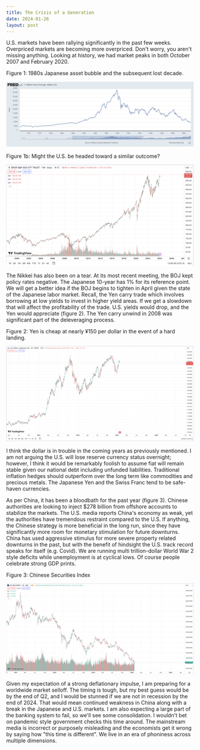 ```yaml
---
title: The Crisis of a Generation
date: 2024-01-26
layout: post
---
```


U.S. markets have been rallying significantly in the past few weeks.
Overpriced markets are becoming more overpriced. 
Don't worry, you aren't missing anything.
Looking at history, we had market peaks in both October 2007 and February 2020. 

Figure 1: 1980s Japanese asset bubble and the subsequent lost decade. 

![Japan80s](/assets/images/nikkei.png)

Figure 1b: Might the U.S. be headed toward a similar outcome? 

![USBubble](/assets/images/USBubble.png)

The Nikkei has also been on a tear. 
At its most recent meeting, the BOJ kept policy rates negative.
The Japanese 10-year has 1% for its reference point. 
We will get a better idea if the BOJ begins to tighten in April given the state of the Japanese labor market. 
Recall, the Yen carry trade which involves borrowing at low yields to invest in higher yield areas. 
If we get a slowdown that will affect the profitability of the trade.
U.S. yields would drop, and the Yen would appreciate (figure 2). 
The Yen carry unwind in 2008 was significant part of the deleveraging process. 

Figure 2: Yen is cheap at nearly ¥150 per dollar in the event of a hard landing.  

![yen](/assets/images/yen.png)

I think the dollar is in trouble in the coming years as previously mentioned. 
I am not arguing the U.S. will lose reserve currency status overnight; however, I think it would be remarkably foolish to assume fiat will remain stable given our national debt including unfunded liabilities. 
Traditional inflation hedges should outperform over the long term like commodities and precious metals.
The Japanese Yen and the Swiss Franc tend to be safe-haven currencies. 

As per China, it has been a bloodbath for the past year (figure 3). 
Chinese authorities are looking to inject $278 billion from offshore accounts to stabilize the markets.
The U.S. media reports China's economy as weak, yet the authorities have tremendous restraint compared to the U.S.
If anything, the Chinese strategy is more beneficial in the long run, since they have significantly more room for monetary stimulation for future downturns. 
China has used aggressive stimulus for more severe property related downturns in the past, but with the benefit of hindsight the U.S. track record speaks for itself (e.g. Covid). 
We are running multi trillion-dollar World War 2 style deficits while unemployment is at cyclical lows. 
Of course people celebrate strong GDP prints. 

Figure 3: Chinese Securities Index

![CSI300](/assets/images/CSI300.png)

Given my expectation of a strong deflationary impulse, I am preparing for a worldwide market selloff.
The timing is tough, but my best guess would be by the end of Q2, and I would be stunned if we are not in recession by the end of 2024. 
That would mean continued weakness in China along with a break in the Japanese and U.S. markets.
I am also expecting a large part of the banking system to fail, so we'll see some consolidation.
I wouldn't bet on pandemic style government checks this time around.
The mainstream media is incorrect or purposely misleading and the economists get it wrong by saying how "this time is different".
We live in an era of phoniness across multiple dimensions.
